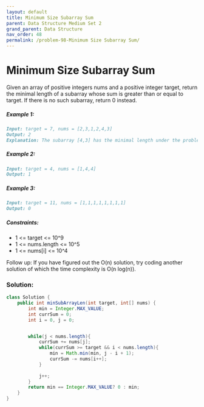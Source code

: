 ```yaml
---
layout: default
title: Minimum Size Subarray Sum
parent: Data Structure Medium Set 2
grand_parent: Data Structure
nav_order: 48
permalink: /problem-98-Minimum Size Subarray Sum/
---
```

# Minimum Size Subarray Sum
Given an array of positive integers nums and a positive integer target, return the minimal length of a subarray whose sum is greater than or equal to target. If there is no such subarray, return 0 instead.

##### Example 1:
```markdown
Input: target = 7, nums = [2,3,1,2,4,3]
Output: 2
Explanation: The subarray [4,3] has the minimal length under the problem constraint.
```
##### Example 2:
```markdown
Input: target = 4, nums = [1,4,4]
Output: 1
```
##### Example 3:
```markdown
Input: target = 11, nums = [1,1,1,1,1,1,1,1]
Output: 0
```
##### Constraints:
* 1 <= target <= 10^9
* 1 <= nums.length <= 10^5
* 1 <= nums[i] <= 10^4


Follow up: If you have figured out the O(n) solution, try coding another solution of which the time complexity is O(n log(n)).

### Solution:
```java
class Solution {
    public int minSubArrayLen(int target, int[] nums) {
        int min = Integer.MAX_VALUE;
        int currSum = 0;
        int i = 0, j = 0;


        while(j < nums.length){
            currSum += nums[j];
            while(currSum >= target && i < nums.length){
                min = Math.min(min, j - i + 1);
                currSum -= nums[i++];
            }
            
            j++;
        }
        return min == Integer.MAX_VALUE? 0 : min;
    }
}
```